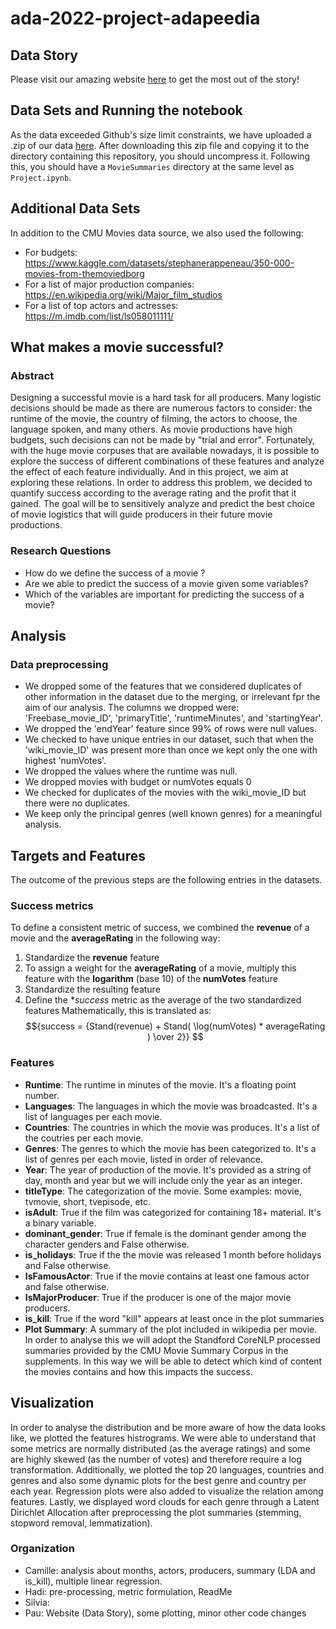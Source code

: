# ada-2022-project-adapeedia

## Data Story
Please visit our amazing website [here](https://faraldospau.wixsite.com/adapeedia) to get the most out of the story!

## Data Sets and Running the notebook
As the data exceeded Github's size limit constraints, we have uploaded a .zip of our data [here](https://drive.google.com/file/d/1JnCBDjjLFgyH-aWAudfuxixdQzEAczms/view?usp=sharing). After downloading this zip file and copying it to the directory containing this repository, you should uncompress it. Following this, you should have a `MovieSummaries` directory at the same level as `Project.ipynb`. 

## Additional Data Sets
In addition to the CMU Movies data source, we also used the following:
- For budgets: https://www.kaggle.com/datasets/stephanerappeneau/350-000-movies-from-themoviedborg
- For a list of major production companies: https://en.wikipedia.org/wiki/Major_film_studios
- For a list of top actors and actresses: https://m.imdb.com/list/ls058011111/ 

## What makes a movie successful?

### Abstract
Designing a successful movie is a hard task for all producers. Many logistic decisions should be made as there are numerous factors to consider: the runtime of the movie, the country of filming, the actors to choose, the language spoken, and many others. As movie productions have high budgets, such decisions can not be made by "trial and error". Fortunately, with the huge movie corpuses that are available nowadays, it is possible to explore the success of different combinations of these features and analyze the effect of each feature individually. And in this project, we aim at exploring these relations. In order to address this problem, we decided to quantify success according to the average rating and the profit that it gained. The goal will be to sensitively analyze and predict the best choice of movie logistics that will guide producers in their future movie productions.  

### Research Questions
* How do we define the success of a movie ? 
* Are we able to predict the success of a movie given some variables?
* Which of the variables are important for predicting the success of a movie? 

## Analysis

### Data preprocessing

* We dropped some of the features that we considered duplicates of other information in the dataset due to the merging, or irrelevant fpr the aim of our analysis. The columns we dropped were: 'Freebase_movie_ID', 'primaryTitle', 'runtimeMinutes', and 'startingYear'.  
* We dropped the 'endYear' feature since 99% of rows were null values.  
* We checked to have unique entries in our dataset, such that when the 'wiki_movie_ID' was present more than once we kept only the one with highest 'numVotes'.  
* We dropped the values where the runtime was null.
* We dropped movies with budget or numVotes equals 0
* We checked for duplicates of the movies with the wiki_movie_ID but there were no duplicates.
* We keep only the principal genres (well known genres) for a meaningful analysis. 

## Targets and Features
The outcome of the previous steps are the following entries in the datasets. 
### Success metrics
To define a consistent metric of success, we combined the **revenue** of a movie and the **averageRating** in the following way:
1) Standardize the **revenue** feature
2) To assign a weight for the **averageRating** of a movie, multiply this feature with the **logarithm** (base 10) of the **numVotes** feature
3) Standardize the resulting feature
4) Define the **success* metric as the average of the two standardized features
Mathematically, this is translated as:
$${success = {Stand(revenue) + Stand( \log(numVotes) * averageRating ) \over 2}} $$


### Features
* **Runtime**: The runtime in minutes of the movie. It's a floating point number.
* **Languages**: The languages in which the movie was broadcasted. It's a list of languages per each movie.
* **Countries**: The countries in which the movie was produces. It's a list of the coutries per each movie.
* **Genres**: The genres to which the movie has been categorized to. It's a list of genres per each movie, listed in order of relevance.
* **Year**: The year of production of the movie. It's provided as a string of day, month and year but we will include only the year as an integer.
* **titleType**: The categorization of the movie. Some examples: movie, tvmovie, short, tvepisode, etc.
* **isAdult**: True if the film was categorized for containing 18+ material. It's a binary variable.
* **dominant_gender**: True if female is the dominant gender among the character genders and False otherwise.
* **is_holidays**: True if the the movie was released 1 month before holidays and False otherwise.
* **IsFamousActor**: True if the movie contains at least one famous actor and false otherwise.
* **IsMajorProducer**: True if the producer is one of the major movie producers.
* **is_kill**: True if the word "kill" appears at least once in the plot summaries
* **Plot Summary**: A summary of the plot included in wikipedia per movie. In order to analyse this we will adopt the Standford CoreNLP processed summaries provided by the CMU Movie Summary Corpus in the supplements. In this way we will be able to detect which kind of content the movies contains and how this impacts the success.

## Visualization
In order to analyse the distribution and be more aware of how the data looks like, we plotted the features histrograms. We were able to understand that some metrics are normally distributed (as the average ratings) and some are highly skewed (as the number of votes) and therefore require a log transformation. Additionally, we plotted the top 20 languages, countries and genres and also some dynamic plots for the best genre and country per each year. Regression plots were also added to visualize the relation among features. Lastly, we displayed word clouds for each genre through a Latent Dirichlet Allocation after preprocessing the plot summaries (stemming, stopword removal, lemmatization).

### Organization
* Camille: analysis about months, actors, producers, summary (LDA and is_kill), multiple linear regression. 
* Hadi: pre-processing, metric formulation, ReadMe
* Silvia:
* Pau: Website (Data Story), some plotting, minor other code changes




